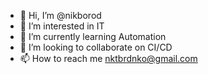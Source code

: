 - 👋 Hi, I’m @nikborod
- 👀 I’m interested in IT
- 🌱 I’m currently learning Automation
- 💞️ I’m looking to collaborate on CI/CD 
- 📫 How to reach me nktbrdnko@gmail.com

<!---
nikborod/nikborod is a ✨ special ✨ repository because its `README.md` (this file) appears on your GitHub profile.
You can click the Preview link to take a look at your changes.
--->
